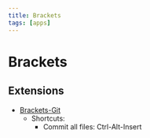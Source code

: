 ```yaml
---
title: Brackets
tags: [apps]
---
```


# Brackets

## Extensions

* [Brackets-Git](https://github.com/zaggino/brackets-git)
	- Shortcuts:
    	* Commit all files: Ctrl-Alt-Insert



